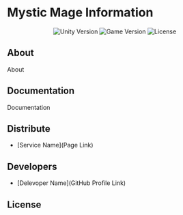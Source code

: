 <p align="center">
      <h1>Mystic Mage Information</h1>
</p>

<p align="center">
   <img src="https://img.shields.io/badge/Engine-2020.3.40f1-green" alt="Unity Version">
   <img src="https://img.shields.io/badge/Game%20version-v0.1%20(Alpha)-orange" alt="Game Version">
   <img src="https://img.shields.io/badge/License-none-yellow" alt="License">
</p>

## About

About 

## Documentation

Documentation 

## Distribute

- [Service Name](Page Link)


## Developers

- [Delevoper Name](GitHub Profile Link)

## License
